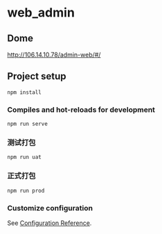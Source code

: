 
# web_admin

## Dome

http://106.14.10.78/admin-web/#/


## Project setup
```
npm install
```

### Compiles and hot-reloads for development
```
npm run serve
```

### 测试打包
```
npm run uat
```

### 正式打包
```
npm run prod
```

### Customize configuration
See [Configuration Reference](https://cli.vuejs.org/config/).

